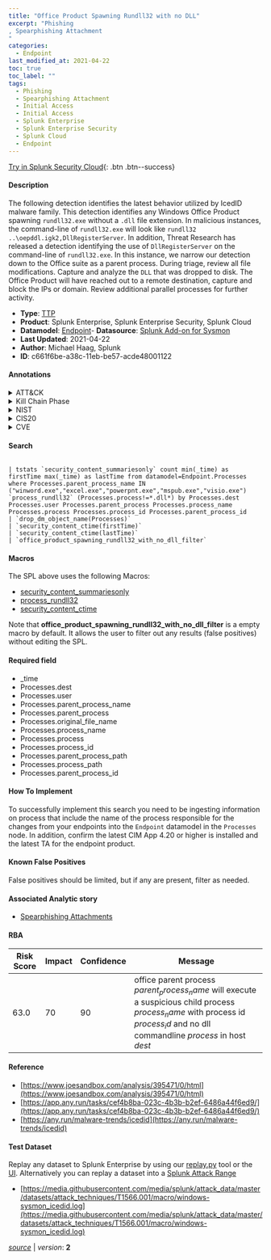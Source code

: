```yaml
---
title: "Office Product Spawning Rundll32 with no DLL"
excerpt: "Phishing
, Spearphishing Attachment
"
categories:
  - Endpoint
last_modified_at: 2021-04-22
toc: true
toc_label: ""
tags:
  - Phishing
  - Spearphishing Attachment
  - Initial Access
  - Initial Access
  - Splunk Enterprise
  - Splunk Enterprise Security
  - Splunk Cloud
  - Endpoint
---
```




[Try in Splunk Security Cloud](https://www.splunk.com/en_us/products/cyber-security.html){: .btn .btn--success}

#### Description

The following detection identifies the latest behavior utilized by IcedID malware family. This detection identifies any Windows Office Product spawning `rundll32.exe` without a `.dll` file extension. In malicious instances, the command-line of `rundll32.exe` will look like `rundll32 ..\oepddl.igk2,DllRegisterServer`. In addition, Threat Research has released a detection identifying the use of `DllRegisterServer` on the command-line of `rundll32.exe`. In this instance, we narrow our detection down to the Office suite as a parent process. During triage, review all file modifications. Capture and analyze the `DLL` that was dropped to disk. The Office Product will have reached out to a remote destination, capture and block the IPs or domain. Review additional parallel processes for further activity.

- **Type**: [TTP](https://github.com/splunk/security_content/wiki/Detection-Analytic-Types)
- **Product**: Splunk Enterprise, Splunk Enterprise Security, Splunk Cloud
- **Datamodel**: [Endpoint](https://docs.splunk.com/Documentation/CIM/latest/User/Endpoint)- **Datasource**: [Splunk Add-on for Sysmon](https://splunkbase.splunk.com/app/5709)
- **Last Updated**: 2021-04-22
- **Author**: Michael Haag, Splunk
- **ID**: c661f6be-a38c-11eb-be57-acde48001122


#### Annotations

<details>
  <summary>ATT&CK</summary>

<div markdown="1">


| ID             | Technique        |  Tactic             |
| -------------- | ---------------- |-------------------- |
| [T1566](https://attack.mitre.org/techniques/T1566/) | Phishing | Initial Access |

| [T1566.001](https://attack.mitre.org/techniques/T1566/001/) | Spearphishing Attachment | Initial Access |

</div>
</details>


<details>
  <summary>Kill Chain Phase</summary>

<div markdown="1">

* Exploitation


</div>
</details>


<details>
  <summary>NIST</summary>

<div markdown="1">



</div>
</details>

<details>
  <summary>CIS20</summary>

<div markdown="1">



</div>
</details>

<details>
  <summary>CVE</summary>

<div markdown="1">


</div>
</details>

#### Search

```

| tstats `security_content_summariesonly` count min(_time) as firstTime max(_time) as lastTime from datamodel=Endpoint.Processes where Processes.parent_process_name IN ("winword.exe","excel.exe","powerpnt.exe","mspub.exe","visio.exe") `process_rundll32` (Processes.process!=*.dll*) by Processes.dest Processes.user Processes.parent_process Processes.process_name Processes.process Processes.process_id Processes.parent_process_id 
| `drop_dm_object_name(Processes)` 
| `security_content_ctime(firstTime)`
| `security_content_ctime(lastTime)` 
| `office_product_spawning_rundll32_with_no_dll_filter`
```

#### Macros
The SPL above uses the following Macros:
* [security_content_summariesonly](https://github.com/splunk/security_content/blob/develop/macros/security_content_summariesonly.yml)
* [process_rundll32](https://github.com/splunk/security_content/blob/develop/macros/process_rundll32.yml)
* [security_content_ctime](https://github.com/splunk/security_content/blob/develop/macros/security_content_ctime.yml)

Note that **office_product_spawning_rundll32_with_no_dll_filter** is a empty macro by default. It allows the user to filter out any results (false positives) without editing the SPL.

#### Required field
* _time
* Processes.dest
* Processes.user
* Processes.parent_process_name
* Processes.parent_process
* Processes.original_file_name
* Processes.process_name
* Processes.process
* Processes.process_id
* Processes.parent_process_path
* Processes.process_path
* Processes.parent_process_id


#### How To Implement
To successfully implement this search you need to be ingesting information on process that include the name of the process responsible for the changes from your endpoints into the `Endpoint` datamodel in the `Processes` node. In addition, confirm the latest CIM App 4.20 or higher is installed and the latest TA for the endpoint product.

#### Known False Positives
False positives should be limited, but if any are present, filter as needed.

#### Associated Analytic story
* [Spearphishing Attachments](/stories/spearphishing_attachments)




#### RBA

| Risk Score  | Impact      | Confidence   | Message      |
| ----------- | ----------- |--------------|--------------|
| 63.0 | 70 | 90 | office parent process $parent_process_name$ will execute a suspicious child process $process_name$ with process id $process_id$ and no dll commandline $process$ in host $dest$ |


#### Reference

* [https://www.joesandbox.com/analysis/395471/0/html](https://www.joesandbox.com/analysis/395471/0/html)
* [https://app.any.run/tasks/cef4b8ba-023c-4b3b-b2ef-6486a44f6ed9/](https://app.any.run/tasks/cef4b8ba-023c-4b3b-b2ef-6486a44f6ed9/)
* [https://any.run/malware-trends/icedid](https://any.run/malware-trends/icedid)



#### Test Dataset
Replay any dataset to Splunk Enterprise by using our [replay.py](https://github.com/splunk/attack_data#using-replaypy) tool or the [UI](https://github.com/splunk/attack_data#using-ui).
Alternatively you can replay a dataset into a [Splunk Attack Range](https://github.com/splunk/attack_range#replay-dumps-into-attack-range-splunk-server)


* [https://media.githubusercontent.com/media/splunk/attack_data/master/datasets/attack_techniques/T1566.001/macro/windows-sysmon_icedid.log](https://media.githubusercontent.com/media/splunk/attack_data/master/datasets/attack_techniques/T1566.001/macro/windows-sysmon_icedid.log)



[*source*](https://github.com/splunk/security_content/tree/develop/detections/endpoint/office_product_spawning_rundll32_with_no_dll.yml) \| *version*: **2**
